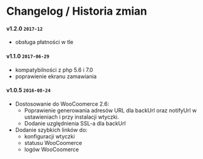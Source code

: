# Changelog / Historia zmian

#### v1.2.0 `2017-12`
- obsługa płatności w tle


#### v1.1.0 `2017-06-29`
- kompatybilności z php 5.6 i 7.0
- poprawienie ekranu zamawiania


#### v1.0.5 `2016-08-24`
- Dostosowanie do WooCoomerce 2.6:
	- Poprawienie generowania adresów URL dla backUrl oraz notifyUrl w ustawieniach i przy instalacji wtyczki.
	- Dodanie uzględnienia SSL-a dla backUrl
- Dodanie szybkich linków do:
	- konfiguracji wtyczki
	- statusu WooCoomerce
	- logów WooCoomerce
